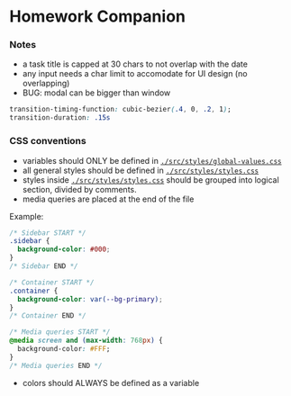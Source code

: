 # Homework Companion

### Notes
- a task title is capped at 30 chars to not overlap with the date
- any input needs a char limit to accomodate for UI design (no overlapping)
- BUG: modal can be bigger than window
```css
transition-timing-function: cubic-bezier(.4, 0, .2, 1);
transition-duration: .15s
```


### CSS conventions
- variables should ONLY be defined in [`./src/styles/global-values.css`](./src/styles/global-values.css)
- all general styles should be defined in [`./src/styles/styles.css`](./src/styles/styles.css)
- styles inside [`./src/styles/styles.css`](./src/styles/styles.css) should be grouped into logical section, divided by comments.
- media queries are placed at the end of the file

Example:
```css
/* Sidebar START */
.sidebar {
  background-color: #000;
}
/* Sidebar END */

/* Container START */
.container {
  background-color: var(--bg-primary);
}
/* Container END */

/* Media queries START */
@media screen and (max-width: 768px) {
  background-color: #FFF;
}
/* Media queries END */
```
- colors should ALWAYS be defined as a variable

